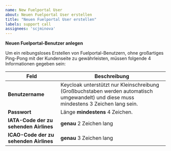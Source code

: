 ```yaml
---
name: New Fuelportal User
about: Neuen Fuelportal User erstellen
title: "Neuen Fuelportal User erstellen"
labels: support call
assignees: 'scjminova'
---
```


**Neuen Fuelportal-Benutzer anlegen**

Um ein reibungsloses Erstellen von Fuelportal-Benutzern, ohne großartiges Ping-Pong mit der Kundenseite zu gewährleisten, müssen folgende 4 Informationen gegeben sein:

| **Feld**                               | **Beschreibung**                                                                                          |
|----------------------------------------|------------------------------------------------------------------------------------------------------------|
| **Benutzername**                       | Keycloak unterstützt nur Kleinschreibung (Großbuchstaben werden automatisch umgewandelt) und diese muss mindestens 3 Zeichen lang sein. |
| **Passwort**                           | Länge **mindestens** 4 Zeichen.                                                                                |
| **IATA-Code der zu sehenden Airlines** | **genau** 2 Zeichen lang                                                                                |
| **ICAO-Code der zu sehenden Airlines** | **genau** 3 Zeichen lang                                                                                  |
